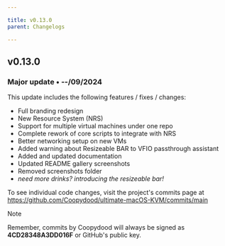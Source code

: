 ```yaml
---

title: v0.13.0
parent: Changelogs

---
```


## v0.13.0

### Major update • --/09/2024

This update includes the following features / fixes / changes:

- Full branding redesign 
- New Resource System (NRS)
- Support for multiple virtual machines under one repo
- Complete rework of core scripts to integrate with NRS
- Better networking setup on new VMs
- Added warning about Resizeable BAR to VFIO passthrough assistant
- Added and updated documentation
- Updated README gallery screenshots
- Removed screenshots folder
- *need more drinks? introducing the resizeable bar!*

To see individual code changes, visit the project's commits page at <https://github.com/Coopydood/ultimate-macOS-KVM/commits/main>

> [!NOTE]
> Remember, commits by Coopydood will always be signed as **4CD28348A3DD016F** or GitHub's public key.
